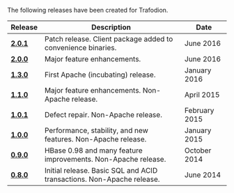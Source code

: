 <!--
  Licensed under the Apache License, Version 2.0 (the "License");
  you may not use this file except in compliance with the License.
  You may obtain a copy of the License at

      http://www.apache.org/licenses/LICENSE-2.0

  Unless required by applicable law or agreed to in writing, software
  distributed under the License is distributed on an "AS IS" BASIS,
  WITHOUT WARRANTIES OR CONDITIONS OF ANY KIND, either express or implied.
  See the License for the specific language governing permissions and
  limitations under the License.
-->

The following releases have been created for Trafodion.

Release                               | Description                                                           | Date
--------------------------------------|-----------------------------------------------------------------------|--------------
**[2.0.1](release-notes-2-0-1.html)** | Patch release. Client package added to convenience binaries.          | June 2016
**[2.0.0](release-notes-2-0-0.html)** | Major feature enhancements.                                           | June 2016
**[1.3.0](release-notes-1-3-0.html)** | First Apache (incubating) release.                                    | January 2016
**[1.1.0](release-notes-1-1-0.html)** | Major feature enhancements. Non-Apache release.                       | April 2015
**[1.0.1](release-notes-1-0-1.html)** | Defect repair. Non-Apache release.                                    | February 2015
**[1.0.0](release-notes-1-0-0.html)** | Performance, stability, and new features. Non-Apache release.         | January 2015
**[0.9.0](release-notes-0-9-0.html)** | HBase 0.98 and many feature improvements. Non-Apache release.         | October 2014
**[0.8.0](release-notes-0-8-0.html)** | Initial release. Basic SQL and ACID transactions. Non-Apache release. | June 2014
